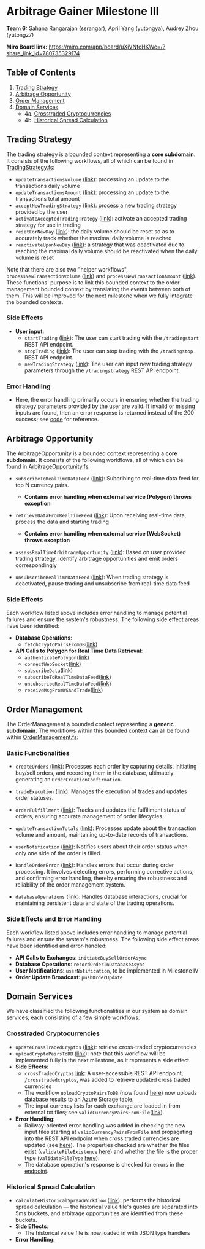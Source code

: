 # Arbitrage Gainer Milestone III

**Team 6:** Sahana Rangarajan (ssrangar), April Yang (yutongya), Audrey Zhou (yutongz7)

**Miro Board link:** https://miro.com/app/board/uXjVNfeHKWc=/?share_link_id=780735329174

## Table of Contents

1. [Trading Strategy](#trading-strategy)
2. [Arbitrage Opportunity](#positive-test-cases)
3. [Order Management](#order-management)
4. [Domain Services](#domain-services)
   - 4a. [Crosstraded Cryptocurrencies](#crosstraded-cryptocurrencies)
   - 4b. [Historical Spread Calculation](#historical-spread-calculation)
   

## Trading Strategy

The trading strategy is a bounded context representing a **core subdomain**. It consists of the following workflows, all of which can be found in [TradingStrategy.fs](https://github.com/yutongyaF2023/arbitragegainer/blob/main/TradingStrategy.fs):

- `updateTransactionsVolume` ([link](https://github.com/yutongyaF2023/arbitragegainer/blob/main/TradingStrategy.fs#L163)): processing an update to the transactions daily volume
- `updateTransactionsAmount` ([link](https://github.com/yutongyaF2023/arbitragegainer/blob/main/TradingStrategy.fs#L180)): processing an update to the transactions total amount
- `acceptNewTradingStrategy` ([link](https://github.com/yutongyaF2023/arbitragegainer/blob/main/TradingStrategy.fs#L191)): process a new trading strategy provided by the user
- `activateAcceptedTradingTrategy` ([link](https://github.com/yutongyaF2023/arbitragegainer/blob/main/TradingStrategy.fs#L204)): activate an accepted trading strategy for use in trading
- `resetForNewDay` ([link](https://github.com/yutongyaF2023/arbitragegainer/blob/main/TradingStrategy.fs#L214)): the daily volume should be reset so as to accurately track whether the maximal daily volume is reached
- `reactivateUponNewDay` ([link](https://github.com/yutongyaF2023/arbitragegainer/blob/main/TradingStrategy.fs#L223)): a strategy that was deactivated due to reaching the maximal daily volume should be reactivated when the daily volume is reset

Note that there are also two "helper workflows", `processNewTransactionVolume` ([link](https://github.com/yutongyaF2023/arbitragegainer/blob/main/TradingStrategy.fs#L150)) and `processNewTransactionAmount` ([link](https://github.com/yutongyaF2023/arbitragegainer/blob/main/TradingStrategy.fs#L156)). These functions' purpose is to link this bounded context to the order management bounded context by translating the events between both of them. This will be improved for the next milestone when we fully integrate the bounded contexts.

### Side Effects
- **User input**: 
  - `startTrading` ([link](https://github.com/yutongyaF2023/arbitragegainer/blob/main/TradingStrategy.fs#L269)): The user can start trading with the `/tradingstart` REST API endpoint.
  - `stopTrading` ([link](https://github.com/yutongyaF2023/arbitragegainer/blob/main/TradingStrategy.fs#L274)): The user can stop trading with the `/tradingstop` REST API endpoint.
  - `newTradingStrategy` ([link](https://github.com/yutongyaF2023/arbitragegainer/blob/main/TradingStrategy.fs#L225)): The user can input new trading strategy parameters through the `/tradingstrategy` REST API endpoint.

### Error Handling
- Here, the error handling primarily occurs in ensuring whether the trading strategy parameters provided by the user are valid. If invalid or missing inputs are found, then an error response is returned instead of the 200 success; see [code](https://github.com/yutongyaF2023/arbitragegainer/blob/main/TradingStrategy.fs#L244) for reference. 

## Arbitrage Opportunity

The ArbitrageOpportunity is a bounded context representing a **core subdomain**. It consists of the following workflows, all of which can be found in [ArbitrageOpportunity.fs](https://github.com/yutongyaF2023/arbitragegainer/blob/main/ArbitrageOpportunity.fs):

- `subscribeToRealTimeDataFeed` ([link](https://github.com/yutongyaF2023/arbitragegainer/blob/main/ArbitrageOpportunity.fs#L101)): Subcribing to real-time data
  feed for top N currency pairs.

  - **Contains error handling when external service (Polygon) throws exception**

- `retrieveDataFromRealTimeFeed` ([link](https://github.com/yutongyaF2023/arbitragegainer/blob/main/ArbitrageOpportunity.fs#L106)): Upon receiving real-time
  data, process the data and starting trading

  - **Contains error handling when external service (WebSocket) throws exception**

- `assessRealTimeArbitrageOpportunity` ([link](https://github.com/yutongyaF2023/arbitragegainer/blob/main/ArbitrageOpportunity.fs#L115)): Based on user provided
  trading strategy, identify arbitrage opportunities and emit orders correspondingly

- `unsubscribeRealTimeDataFeed` ([link](https://github.com/yutongyaF2023/arbitragegainer/blob/main/ArbitrageOpportunity.fs#L207)): When trading strategy is
  deactivated, pause trading and unsubscribe from real-time data feed

### Side Effects

Each workflow listed above includes error handling to manage potential failures and ensure the system's robustness. The following side effect areas have been identified: 

- **Database Operations**:
   - `fetchCryptoPairsFromDB`([link](https://github.com/yutongyaF2023/arbitragegainer/blob/main/ArbitrageOpportunity.fs#L164-L181))
- **API Calls to Polygon for Real Time Data Retrieval**:
   - `authenticatePolygon`([link](https://github.com/yutongyaF2023/arbitragegainer/blob/main/ArbitrageOpportunity.fs#L184))
   - `connectWebSocket`([link](https://github.com/yutongyaF2023/arbitragegainer/blob/main/ArbitrageOpportunity.fs#L201))
   - `subscribeData`([link](https://github.com/yutongyaF2023/arbitragegainer/blob/main/ArbitrageOpportunity.fs#L213))
   - `subscribeToRealTimeDataFeed`([link](https://github.com/yutongyaF2023/arbitragegainer/blob/main/ArbitrageOpportunity.fs#L228))
   - `unsubscribeRealTimeDataFeed`([link](https://github.com/yutongyaF2023/arbitragegainer/blob/main/ArbitrageOpportunity.fs#L238))
   - `receiveMsgFromWSAndTrade`([link](https://github.com/yutongyaF2023/arbitragegainer/blob/main/ArbitrageOpportunity.fs#L267-L292))

## Order Management

The OrderManagement a bounded context representing a **generic subdomain**. The workflows within this bounded context can all be found within [OrderManagement.fs](https://github.com/yutongyaF2023/arbitragegainer/blob/main/OrderManagement.fs):

### Basic Functionalities

- `createOrders` ([link](https://github.com/yutongyaF2023/arbitragegainer/blob/main/OrderManagement.fs#L111)): Processes each order by capturing details, initiating buy/sell orders, and recording them in the database, ultimately generating an `OrderCreationConfirmation`.

- `tradeExecution` ([link](https://github.com/yutongyaF2023/arbitragegainer/blob/main/OrderManagement.fs#L123)): Manages the execution of trades and updates order statuses.

- `orderFulfillment` ([link](https://github.com/yutongyaF2023/arbitragegainer/blob/main/OrderManagement.fs#L132)): Tracks and updates the fulfillment status of orders, ensuring accurate management of order lifecycles.

- `updateTransactionTotals` ([link](https://github.com/yutongyaF2023/arbitragegainer/blob/main/OrderManagement.fs#L142)): Processes update about the transaction volume and amount, maintaining up-to-date records of transactions.

- `userNotification` ([link](https://github.com/yutongyaF2023/arbitragegainer/blob/main/OrderManagement.fs#L162)): Notifies users about their order status when only one side of the order is filled.

- `handleOrderError` ([link](https://github.com/yutongyaF2023/arbitragegainer/blob/main/OrderManagement.fs#L180)): Handles errors that occur during order processing. It involves detecting errors, performing corrective actions, and confirming error handling, thereby ensuring the robustness and reliability of the order management system.

- `databaseOperations` ([link](https://github.com/yutongyaF2023/arbitragegainer/blob/main/OrderManagement.fs#L189)): Handles database interactions, crucial for maintaining persistent data and state of the trading operations.

### Side Effects and Error Handling

Each workflow listed above includes error handling to manage potential failures and ensure the system's robustness. The following side effect areas have been identified and error-handled:

- **API Calls to Exchanges**: `initiateBuySellOrderAsync`
- **Database Operations**: `recordOrderInDatabaseAsync`
  <!-- -  **Trade Execution**: `tradeExecution` -->
  <!-- -  **Order Fulfillment**: `orderFulfillment` -->
- **User Notifications**: `userNotification`, to be implemented in Milestone IV
- **Order Update Broadcast**: `pushOrderUpdate`

## Domain Services

We have classified the following functionalities in our system as domain services, each consisting of a few simple workflows.

### Crosstraded Cryptocurrencies

- `updateCrossTradedCryptos` ([link](https://github.com/yutongyaF2023/arbitragegainer/blob/main/CrossTradedCryptos.fs#L93)): retrieve cross-traded cryptocurrencies
- `uploadCryptoPairsToDB` ([link](https://github.com/yutongyaF2023/arbitragegainer/blob/main/CrossTradedCryptos.fs#L141)): note that this workflow will be implemented fully in the next milestone, as it represents a side effect.
- **Side Effects**:
  - `crossTradedCryptos` [link](https://github.com/yutongyaF2023/arbitragegainer/blob/main/CrossTradedCryptos.fs#L153): A user-accessible REST API endpoint, `/crosstradedcryptos`, was added to retrieve updated cross traded currencies
  - The workflow `uploadCryptoPairsToDB` (now found [here](https://github.com/yutongyaF2023/arbitragegainer/blob/main/CrossTradedCryptos.fs#L141)) now uploads database results to an Azure Storage table.
  - The input currency lists for each exchange are loaded in from external txt files; see `validCurrencyPairsFromFile`([link](https://github.com/yutongyaF2023/arbitragegainer/blob/main/CrossTradedCryptos.fs#L85)).
- **Error Handling**:
  - Railway-oriented error handling was added in checking the new input files starting at `validCurrencyPairsFromFile` and propagating into the REST API endpoint when cross traded currencies are updated (see [here](https://github.com/yutongyaF2023/arbitragegainer/blob/main/CrossTradedCryptos.fs#L156)). The properties checked are whether the files exist (`validateFileExistence` [here](https://github.com/yutongyaF2023/arbitragegainer/blob/main/CrossTradedCryptos.fs#L71)) and whether the file is the proper type (`validateFileType` [here](https://github.com/yutongyaF2023/arbitragegainer/blob/main/CrossTradedCryptos.fs#L77)).
  - The database operation's response is checked for errors in the [endpoint](https://github.com/yutongyaF2023/arbitragegainer/blob/main/CrossTradedCryptos.fs#L162).
### Historical Spread Calculation

- `calculateHistoricalSpreadWorkflow` ([link](https://github.com/yutongyaF2023/arbitragegainer/blob/main/HistoricalSpreadCalc.fs#L77)): performs the historical spread calculation — the historical value file's quotes are separated into 5ms buckets, and arbitrage opportunities are identified from these buckets.
- **Side Effects**:
  - The historical value file is now loaded in with JSON type handlers
- **Error Handling**:


